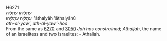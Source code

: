 <body>
  <p>H6271<br>  עתליהוּ    עתליה  <br> עֲתַליָה  עֲתַליָהוּ  ‎  ‛ăthalyâh  ‛ăthalyâhû  <br><i>ath-al-yaw‘,</i> <i>ath-al-yaw‘-hoo </i><br>From the same as <a href="h6270.htm">6270</a> and <a href="h3050.htm">3050</a>  <i>Jah</i> <i>has</i> <i>constrained</i>; <i>Athaljah</i>, the name of an Israelitess and two Israelites: - Athaliah.<br></p>
 </body>